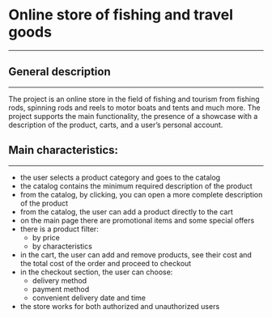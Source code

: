 # Online store of fishing and travel goods 
___
## General description
___
The project is an online store in the field of fishing and tourism from fishing rods, spinning rods and reels to motor boats and tents and much more. The project supports the main functionality, the presence of a showcase with a description of the product, carts, and a user’s personal account.
## Main characteristics:
___
* the user selects a product category and goes to the catalog
* the catalog contains the minimum required description of the product
* from the catalog, by clicking, you can open a more complete description of the product
* from the catalog, the user can add a product directly to the cart
* on the main page there are promotional items and some special offers
* there is a product filter:
  * by price
  * by characteristics
* in the cart, the user can add and remove products, see their cost and the total cost of the order and proceed to checkout
* in the checkout section, the user can choose:
  * delivery method
  * payment method
  * convenient delivery date and time
* the store works for both authorized and unauthorized users


